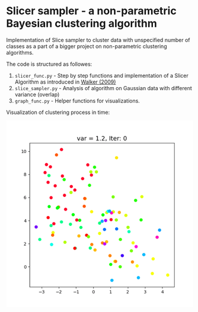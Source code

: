 # Slicer sampler - a non-parametric Bayesian clustering algorithm

Implementation of Slice sampler to cluster data with unspecified number of classes as a part of a bigger project on non-parametric clustering algorithms.

The code is structured as followes:

1. `slicer_func.py` - Step by step functions and implementation of a Slicer Algorithm as introduced in [Walker (2009)]({https://doi.org/10.1007/s11222-009-9150-y})
2. `slice_sampler.py` - Analysis of algorithm on Gaussian data with different variance (overlap)
3. `graph_func.py` - Helper functions for visualizations.

Visualization of clustering process in time:

![Slicer Sampler Example](figures/1.2.gif)
